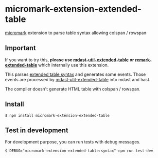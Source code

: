 # micromark-extension-extended-table

[micromark][] extension to parse table syntax allowing colspan / rowspan

## Important

If you want to try this, **please use [mdast-util-extended-table][] or [remark-extended-table][]** which internally use this extension.

This parses [extended table syntax][] and generates some events.
Those events are processed by [mdast-util-extended-table][] into mdast and hast.

The compiler doesn't generate HTML table with colspan / rowspan.


## Install

```
$ npm install micromark-extension-extended-table
```

## Test in development

For development purpose, you can run tests with debug messages.

```console
$ DEBUG="micromark-extension-extended-table:syntax" npm run test-dev
```

[micromark]: https://github.com/micromark/micromark
[extended table syntax]: https://shd101wyy.github.io/markdown-preview-enhanced/#/markdown-basics?id=table

[mdast-util-extended-table]: ../mdast-util-extended-table
[remark-extended-table]: ../remark-extended-table